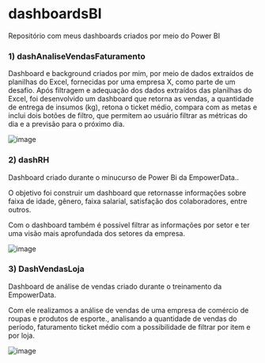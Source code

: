 # dashboardsBI
Repositório com meus dashboards criados por meio do Power BI

<h3 align="left"> 1) dashAnaliseVendasFaturamento </h3> 

Dashboard e background criados por mim, por meio de dados extraídos de planilhas do Excel, fornecidas por uma empresa X, como parte de um desafio. Após filtragem e adequação dos dados extraídos das planilhas do Excel, foi desenvolvido um dashboard que retorna as vendas, a quantidade de entrega de insumos (kg), retona o ticket médio, compara com as metas e inclui dois botões de filtro, que permitem ao usuário filtrar as métricas do dia e a previsão para o próximo dia.

![image](https://user-images.githubusercontent.com/86981990/192896050-a42a349a-b40c-4b35-90de-d54f7eb9e084.png)


<h3 align="left"> 2) dashRH </h3>

Dashboard criado durante o minucurso de Power Bi da EmpowerData..

O objetivo foi construir um dashboard que retornasse informações sobre faixa de idade, gênero, faixa salarial, satisfação dos colaboradores, entre outros.

Com o dashboard também é possível filtrar as informações por setor e ter uma visão mais aprofundada dos setores da empresa.

![image](https://user-images.githubusercontent.com/86981990/192828169-1ed3ac21-7b7e-4e47-b220-97a82412001f.png)




<h3 align="left"> 3) DashVendasLoja </h3>
Dashboard de análise de vendas criado durante o treinamento da EmpowerData. 

Com ele realizamos a análise de vendas de uma empresa de comércio de roupas e produtos de esporte., analisando a quantidade de vendas do período, faturamento ticket médio com a possibilidade de filtrar por item e por loja.

![image](https://user-images.githubusercontent.com/86981990/192830995-e4704c30-732d-4221-bfbf-28a3fe74f5b2.png)





